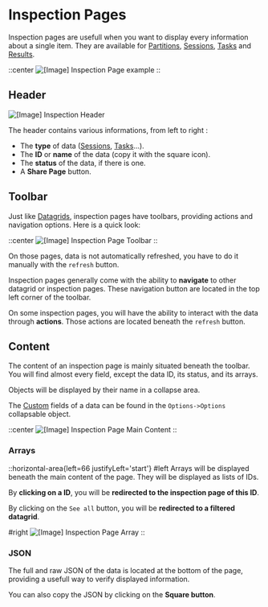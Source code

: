 # Inspection Pages

Inspection pages are usefull when you want to display every information about a single item. They are available for [Partitions](./7.Data/2.Partitions.md), [Sessions](./7.Data/3.Sessions.md), [Tasks](./7.Data/4.Tasks.md) and [Results](./7.Data/5.Results.md).

::center
![[Image] Inspection Page example](/inspection-page.png)
::

## Header

![[Image] Inspection Header](inspection-header.png)

The header contains various informations, from left to right :
- The **type** of data ([Sessions](./7.Data/3.Sessions.md), [Tasks](./7.Data/4.Tasks.md)...).
- The **ID** or **name** of the data (copy it with the square icon).
- The **status** of the data, if there is one.
- A **Share Page** button.

## Toolbar

Just like [Datagrids](./6.DataGrids/1.introduction.md), inspection pages have toolbars, providing actions and navigation options. Here is a quick look:

::center
![[Image] Inspection Page Toolbar](inspection-toolbar.png)
::

On those pages, data is not automatically refreshed, you have to do it manually with the `refresh` button.

Inspection pages generally come with the ability to **navigate** to other datagrid or inspection pages. These navigation button are located in the top left corner of the toolbar.

On some inspection pages, you will have the ability to interact with the data through **actions**. Those actions are located beneath the `refresh` button.

## Content

The content of an inspection page is mainly situated beneath the toolbar. You will find almost every field, except the data ID, its status, and its arrays.

Objects will be displayed by their name in a collapse area.

The [Custom](./6.DataGrids/3.columns.md#custom-columns) fields of a data can be found in the `Options->Options` collapsable object.

::center
![[Image] Inspection Page Main Content](/inspection-main-content.png)
::

### Arrays

::horizontal-area{left=66 justifyLeft='start'}
#left
Arrays will be displayed beneath the main content of the page. They will be displayed as lists of IDs.

By **clicking on a ID**, you will be **redirected to the inspection page of this ID**. 

By clicking on the `See all` button, you will be **redirected to a filtered datagrid**.

#right
![[Image] Inspection Page Array](inspection-array.png)
::


### JSON

The full and raw JSON of the data is located at the bottom of the page, providing a usefull way to verify displayed information.

You can also copy the JSON by clicking on the **Square button**.
